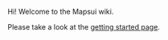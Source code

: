 Hi! Welcome to the Mapsui wiki.

Please take a look at the [getting started page](https://github.com/pauldendulk/Mapsui/wiki/Getting-Started-with-Mapsui).


